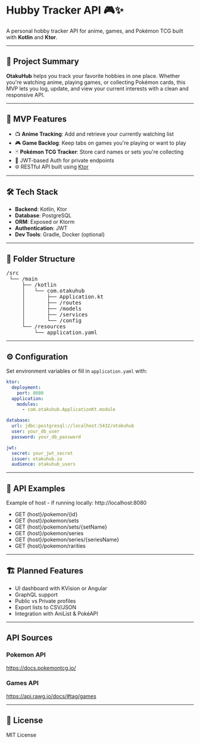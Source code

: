 # Hubby Tracker API 🎮✨  
A personal hobby tracker API for anime, games, and Pokémon TCG built with **Kotlin** and **Ktor**.

---

## 🧠 Project Summary  
**OtakuHub** helps you track your favorite hobbies in one place. Whether you're watching anime, playing games, or collecting Pokémon cards, this MVP lets you log, update, and view your current interests with a clean and responsive API.

---

## 🚀 MVP Features  
- 📺 **Anime Tracking**: Add and retrieve your currently watching list  
- 🎮 **Game Backlog**: Keep tabs on games you're playing or want to play  
- 🃏 **Pokémon TCG Tracker**: Store card names or sets you're collecting  
- 🔐 JWT-based Auth for private endpoints  
- 🌐 RESTful API built using [Ktor](https://ktor.io)

---

## 🛠️ Tech Stack  
- **Backend**: Kotlin, Ktor  
- **Database**: PostgreSQL  
- **ORM**: Exposed or Ktorm  
- **Authentication**: JWT  
- **Dev Tools**: Gradle, Docker (optional)

---

## 📁 Folder Structure  
<pre>
/src
 └── /main
     ├── /kotlin
     │   └── com.otakuhub
     │       ├── Application.kt
     │       ├── /routes
     │       ├── /models
     │       ├── /services
     │       └── /config
     └── /resources
         └── application.yaml
</pre>

---

## ⚙️ Configuration  
Set environment variables or fill in `application.yaml` with:

```yaml
ktor:
  deployment:
    port: 8080
  application:
    modules:
      - com.otakuhub.ApplicationKt.module

database:
  url: jdbc:postgresql://localhost:5432/otakuhub
  user: your_db_user
  password: your_db_password

jwt:
  secret: your_jwt_secret
  issuer: otakuhub.io
  audience: otakuhub_users
```

---

## 🧪 API Examples

Example of host - if running locally: http://localhost:8080

- GET {host}/pokemon/{id}
- GET {host}/pokemon/sets
- GET {host}/pokemon/sets/{setName}
- GET {host}/pokemon/series
- GET {host}/pokemon/series/{seriesName}
- GET {host}/pokemon/rarities

---

## 🏗️ Planned Features
- UI dashboard with KVision or Angular
- GraphQL support
- Public vs Private profiles
- Export lists to CSV/JSON
- Integration with AniList & PokéAPI

---

## API Sources

### Pokemon API
https://docs.pokemontcg.io/

### Games API
https://api.rawg.io/docs/#tag/games

---

## 📜 License

MIT License
